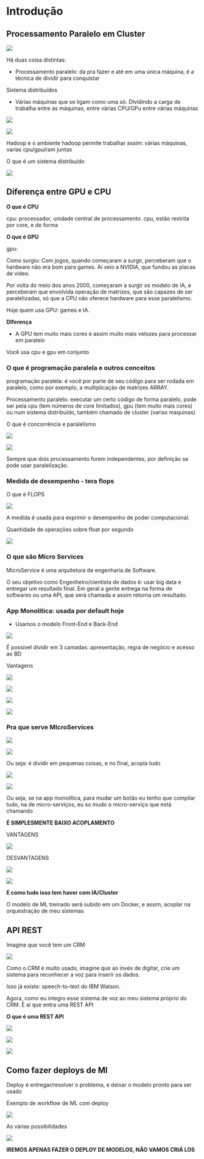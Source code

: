 # Introdução

## Processamento Paralelo em Cluster

![](/home/rhavel/Documentos/STUDY-PROJECTS/data-engineering-study/ds-academy/formacao-data-enginner/course-04-ml-in-cluster/imgs/img-c4-01-01.png)

Há duas coisa distintas:
+ Processamento paralelo: da pra fazer e até em uma única máquina, é a técnica de dividir para conquistar

Sistema distribuídos
+ Várias máquinas que se ligam como uma só. DIvidindo a carga de trabalha entre as máquinas, entre várias CPU/GPu entre várias máquinas

![](/home/rhavel/Documentos/STUDY-PROJECTS/data-engineering-study/ds-academy/formacao-data-enginner/course-04-ml-in-cluster/imgs/img-c4-01-02.png)

![](/home/rhavel/Documentos/STUDY-PROJECTS/data-engineering-study/ds-academy/formacao-data-enginner/course-04-ml-in-cluster/imgs/img-c4-01-03.png)

Hadoop e o ambiente hadoop permite trabalhar assim: várias máquinas, varias cpu/gpu/ram juntas

O que é um sistema distribuído

![](/home/rhavel/Documentos/STUDY-PROJECTS/data-engineering-study/ds-academy/formacao-data-enginner/course-04-ml-in-cluster/imgs/img-c4-01-04.png)

## Diferença entre GPU e CPU

**O que é CPU**

cpu: processador, unidade central de processamento.
cpu, estão restrita por core, e de forma 

**O que é GPU**

gpu:

Como surgiu: Com jogos, quando começaram a surgir, perceberam que o hardware não era bom para games. Aí veio a NVIDIA, que fundou as placas de vídeo.

Por volta do meio dos anos 2000, começaram a surgir os modelo de IA, e perceberam que envolvida operação de matrizes, que são capazes de ser paralelizadas, só que a CPU não oferece hardware para esse paralelismo.

Hoje quem usa GPU: games e IA.

**DIferença**
+ A GPU tem muito mais cores e assim muito mais velozes para processar em paralelo


Você usa cpu e gpu em conjunto

###  O que é programação paralela e outros conceitos

programação paralela: é você por parte de seu código para ser rodada em paralelo, como por exemplo, a multiplicação de matrizes ARRAY.

Processamento paralelo: executar um certo código de forma paralelo, pode ser pela cpu (tem números de core limitados), gpu (tem muito mais cores) ou num sistema distribuído, também chamado de cluster (varias maquinas)

O que é concorrência e paralelismo

![](/home/rhavel/Documentos/STUDY-PROJECTS/data-engineering-study/ds-academy/formacao-data-enginner/course-04-ml-in-cluster/imgs/img-c4-01-05.png)

![](/home/rhavel/Documentos/STUDY-PROJECTS/data-engineering-study/ds-academy/formacao-data-enginner/course-04-ml-in-cluster/imgs/img-c4-01-06.png)

Sempre que dois processamento forem independentes, por definição se pode usar paralelização.

### Medida de desempenho - tera flops

O que é FLOPS

![](/home/rhavel/Documentos/STUDY-PROJECTS/data-engineering-study/ds-academy/formacao-data-enginner/course-04-ml-in-cluster/imgs/img-c4-01-07.png)

A medida é usada para exprimir o desempenho de poder computacional.

Quantidade de operações sobre float por segundo

![](/home/rhavel/Documentos/STUDY-PROJECTS/data-engineering-study/ds-academy/formacao-data-enginner/course-04-ml-in-cluster/imgs/img-c4-01-08.png)

### O que são Micro Services

MicroService é uma arquitetura de engenharia de Software.

O seu objetivo como Engenheiro/cientista de dados é: usar big data e entregar um resultado final. Em geral a gente entrega na forma de softwares ou uma API, que será chamada e assim retorna um resultado.

### App Monolítica: usada por default hoje
+ Usamos o modelo Front-End e Back-End

![](/home/rhavel/Documentos/STUDY-PROJECTS/data-engineering-study/ds-academy/formacao-data-enginner/course-04-ml-in-cluster/imgs/img-c4-01-12.png)

É possivel dividir em 3 camadas: apresentação, regra de negócio e acesso ao BD

Vantagens

![](/home/rhavel/Documentos/STUDY-PROJECTS/data-engineering-study/ds-academy/formacao-data-enginner/course-04-ml-in-cluster/imgs/img-c4-01-11.png)

![](/home/rhavel/Documentos/STUDY-PROJECTS/data-engineering-study/ds-academy/formacao-data-enginner/course-04-ml-in-cluster/imgs/img-c4-01-12.png)

![](/home/rhavel/Documentos/STUDY-PROJECTS/data-engineering-study/ds-academy/formacao-data-enginner/course-04-ml-in-cluster/imgs/img-c4-01-09.png)

![](/home/rhavel/Documentos/STUDY-PROJECTS/data-engineering-study/ds-academy/formacao-data-enginner/course-04-ml-in-cluster/imgs/img-c4-01-10.png)

### Pra que serve MIcroServices

![](/home/rhavel/Documentos/STUDY-PROJECTS/data-engineering-study/ds-academy/formacao-data-enginner/course-04-ml-in-cluster/imgs/img-c4-01-16.png)

![](/home/rhavel/Documentos/STUDY-PROJECTS/data-engineering-study/ds-academy/formacao-data-enginner/course-04-ml-in-cluster/imgs/img-c4-01-17.png)

Ou seja: é dividir em pequenas coisas, e no final, acopla tudo

![](/home/rhavel/Documentos/STUDY-PROJECTS/data-engineering-study/ds-academy/formacao-data-enginner/course-04-ml-in-cluster/imgs/img-c4-01-18.png)

![](/home/rhavel/Documentos/STUDY-PROJECTS/data-engineering-study/ds-academy/formacao-data-enginner/course-04-ml-in-cluster/imgs/img-c4-01-19.png)

Ou seja, se na app monolítica, para mudar um botão eu tenho que compilar tudo, na de micro-serviços, eu so mudo o micro-serviço que está chamando

**É SIMPLESMENTE BAIXO ACOPLAMENTO**

VANTAGENS

![](/home/rhavel/Documentos/STUDY-PROJECTS/data-engineering-study/ds-academy/formacao-data-enginner/course-04-ml-in-cluster/imgs/img-c4-01-20.png)

DESVANTAGENS

![](/home/rhavel/Documentos/STUDY-PROJECTS/data-engineering-study/ds-academy/formacao-data-enginner/course-04-ml-in-cluster/imgs/img-c4-01-21.png)

![](/home/rhavel/Documentos/STUDY-PROJECTS/data-engineering-study/ds-academy/formacao-data-enginner/course-04-ml-in-cluster/imgs/img-c4-01-22.png)

**E como tudo isso tem haver com IA/Cluster**

O modelo de ML treinado será subido em um Docker, e assim, acoplar na orquestração de meu sistemas

## API REST

Imagine que você tem um CRM

![](/home/rhavel/Documentos/STUDY-PROJECTS/data-engineering-study/ds-academy/formacao-data-enginner/course-04-ml-in-cluster/imgs/img-c4-01-23.png)

Como o CRM é muito usado, imagine que ao invés de digitar, crie um sistema para reconhecer a voz para inserir os dados.

Isso já existe: speech-to-text do IBM Watson.

Agora, como eu integro esse sistema de voz ao meu sistema próprio do CRM. É aí que entra uma REST API

**O que é uma REST API**

![](/home/rhavel/Documentos/STUDY-PROJECTS/data-engineering-study/ds-academy/formacao-data-enginner/course-04-ml-in-cluster/imgs/img-c4-01-24.png)

![](/home/rhavel/Documentos/STUDY-PROJECTS/data-engineering-study/ds-academy/formacao-data-enginner/course-04-ml-in-cluster/imgs/img-c4-01-25.png)

![](/home/rhavel/Documentos/STUDY-PROJECTS/data-engineering-study/ds-academy/formacao-data-enginner/course-04-ml-in-cluster/imgs/img-c4-01-26.png)

## Como fazer deploys de Ml

Deploy é entregar/resolver o problema, e deixar o modelo pronto para ser usado

Exemplo de workflow de ML com deploy

![](/home/rhavel/Documentos/STUDY-PROJECTS/data-engineering-study/ds-academy/formacao-data-enginner/course-04-ml-in-cluster/imgs/img-c4-01-27.png)

As várias possibilidades

![](/home/rhavel/Documentos/STUDY-PROJECTS/data-engineering-study/ds-academy/formacao-data-enginner/course-04-ml-in-cluster/imgs/img-c4-01-28.png)

**IREMOS APENAS FAZER O DEPLOY DE MODELOS, NÃO VAMOS CRIÁ LOS**






